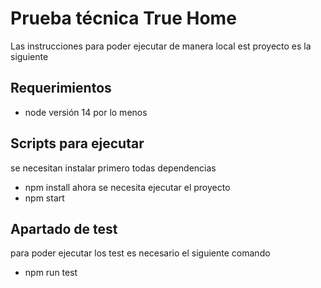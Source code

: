 # Prueba técnica True Home
Las instrucciones para poder ejecutar de manera local est proyecto es la siguiente
## Requerimientos
- node versión 14 por lo menos


## Scripts para ejecutar
se necesitan instalar primero todas dependencias
- npm install
ahora se necesita ejecutar el proyecto
- npm start

## Apartado de test

para poder ejecutar los test es necesario el siguiente comando
- npm run test